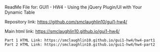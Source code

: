 ReadMe File for: GUI1 - HW4 - Using the jQuery Plugin/UI with Your Dynamic Table

Repository link: https://github.com/smclaughlin10/gui1-hw4/

Main html link: https://smclaughlin10.github.io/gui1-hw4/

	Part 1 HTML Link: https://smclaughlin10.github.io/gui1-hw4/hw4-part1
	Part 2 HTML Link: https://smclaughlin10.github.io/gui1-hw4/hw4-part2
